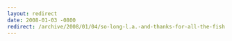 ```yaml
---
layout: redirect
date: 2008-01-03 -0800
redirect: /archive/2008/01/04/so-long-l.a.-and-thanks-for-all-the-fish.aspx/
---
```

